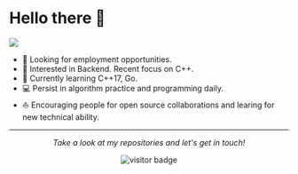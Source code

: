 # Hello there 👋

![](https://github.com/halfrost/halfrost/blob/master/icons/header_1.png)

* 💼   Looking for employment opportunities.
* 🧐   Interested in Backend. Recent focus on C++.
* 🌱   Currently learning C++17, Go.
* 💻   Persist in algorithm practice and programming daily.
* ⛵   Encouraging people for open source collaborations and learing for new technical ability.

<hr>
<p align="center"> <i>Take a look at my repositories and let's get in touch!</i>
<p align="center"> <img src="https://visitor-badge.laobi.icu/badge?page_id=kosthi.kosthi" alt="visitor badge"/></p>

<!-- * ✍🏻   I write my personal thoughts on Programming & Tech in my [Personal Blog](https://koschei.top/). -->
<!-- * 🎓   Undergraduate of SUT in Computer Science. Major GPA 3.42/4.0, TOP 10%. Hard to Learning. -->
<!-- * 📚   Reading 《JavaScript: The Definitive Guide (7th Edition)》《윤성우의 열혈 TCP/IP 소켓 프로그래밍》. -->
